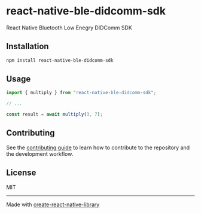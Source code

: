 # react-native-ble-didcomm-sdk
React Native Bluetooth Low Enegry DIDComm SDK
## Installation

```sh
npm install react-native-ble-didcomm-sdk
```

## Usage

```js
import { multiply } from "react-native-ble-didcomm-sdk";

// ...

const result = await multiply(3, 7);
```

## Contributing

See the [contributing guide](CONTRIBUTING.md) to learn how to contribute to the repository and the development workflow.

## License

MIT

---

Made with [create-react-native-library](https://github.com/callstack/react-native-builder-bob)
